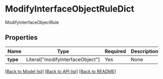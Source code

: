 # ModifyInterfaceObjectRuleDict

ModifyInterfaceObjectRule

## Properties
| Name | Type | Required | Description |
| ------------ | ------------- | ------------- | ------------- |
**type** | Literal["modifyInterfaceObject"] | Yes | None |


[[Back to Model list]](../../../../README.md#models-v2-link) [[Back to API list]](../../../../README.md#apis-v2-link) [[Back to README]](../../../../README.md)
